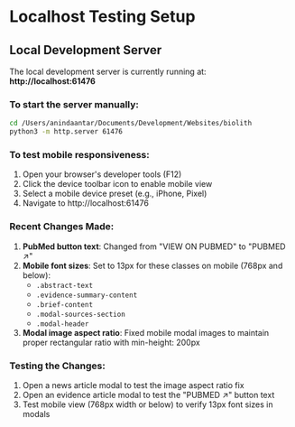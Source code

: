 # Localhost Testing Setup

## Local Development Server

The local development server is currently running at:
**http://localhost:61476**

### To start the server manually:
```bash
cd /Users/anindaantar/Documents/Development/Websites/biolith
python3 -m http.server 61476
```

### To test mobile responsiveness:
1. Open your browser's developer tools (F12)
2. Click the device toolbar icon to enable mobile view
3. Select a mobile device preset (e.g., iPhone, Pixel)
4. Navigate to http://localhost:61476

### Recent Changes Made:
1. **PubMed button text**: Changed from "VIEW ON PUBMED" to "PUBMED ↗"
2. **Mobile font sizes**: Set to 13px for these classes on mobile (768px and below):
   - `.abstract-text`
   - `.evidence-summary-content`
   - `.brief-content`
   - `.modal-sources-section`
   - `.modal-header`
3. **Modal image aspect ratio**: Fixed mobile modal images to maintain proper rectangular ratio with min-height: 200px

### Testing the Changes:
1. Open a news article modal to test the image aspect ratio fix
2. Open an evidence article modal to test the "PUBMED ↗" button text
3. Test mobile view (768px width or below) to verify 13px font sizes in modals
